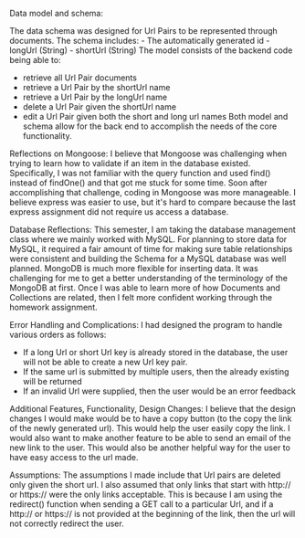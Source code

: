 Data model and schema:

The data schema was designed for Url Pairs to be represented through documents.
The schema includes:
    - The automatically generated id
    - longUrl (String)
    - shortUrl (String)
The model consists of the backend code being able to:
- retrieve all Url Pair documents
- retrieve a Url Pair by the shortUrl name
- retrieve a Url Pair by the longUrl name
- delete a Url Pair given the shortUrl name
- edit a Url Pair given both the short and long url names
Both model and schema allow for the back end to accomplish the needs of the core functionality.

Reflections on Mongoose:
I believe that Mongoose was challenging when trying to learn how to validate if an item in the database existed. Specifically, I was not familiar with the query function and used find() instead of findOne() and that got me stuck for some time. Soon after accomplishing that challenge, coding in Mongoose was more manageable. I believe express was easier to use, but it's hard to compare because the last express assignment did not require us access a database.

Database Reflections:
This semester, I am taking the database management class where we mainly worked with MySQL. For planning to store data for MySQL, it required a fair amount of time for making sure table relationships were consistent and building the Schema for a MySQL database was well planned. MongoDB is much more flexible for inserting data. It was challenging for me to get a better understanding of the terminology of the MongoDB at first. Once I was able to learn more of how Documents and Collections are related, then I felt more confident working through the homework assignment.

Error Handling and Complications:
I had designed the program to handle various orders as follows:
- If a long Url or short Url key is already stored in the database, the user will not be able to create a new Url key pair.
- If the same url is submitted by multiple users, then the already existing will be returned
- If an invalid Url were supplied, then the user would be an error feedback

Additional Features, Functionality, Design Changes:
I believe that the design changes I would make would be to have a copy button (to the copy the link of the newly generated url). This would help the user easily copy the link. I would also want to make another feature to be able to send an email of the new link to the user. This would also be another helpful way for the user to have easy access to the url made.

Assumptions:
The assumptions I made include that Url pairs are deleted only given the short url. I also assumed that only links that start with http:// or https:// were the only links acceptable. This is because I am using the redirect() function when sending a GET call to a particular Url, and if a http:// or https:// is not provided at the beginning of the link, then the url will not correctly redirect the user.

